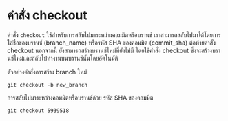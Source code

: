 # คำสั่ง checkout
คำสั่ง `checkout` ใช้สำหรับการสลับไปมาระหว่างคอมมิตหรือบรานช์ เราสามารถสลับไปมาได้โดยการใส่ชื่อของบรานช์ (branch_name) หรือรหัส SHA ของคอมมิต (commit_sha) ต่อท้ายคำสั่ง checkout นอกจากนี้ ยังสามารถสร้างบรานช์ใหม่ที่ยังไม่มี โดยใช้คำสั่ง checkout ซึ่งจะสร้างบรานช์ใหม่และสลับไปทำงานบนบรานช์นั้นโดยอัตโนมัติ

ตัวอย่างคำสั่งการสร้าง branch ใหม่
```
git checkout -b new_branch
```

การสลับไปมาระหว่างคอมมิตหรือบรานช์ด้วย รหัส SHA ของคอมมิต
```
git checkout 5939518
```